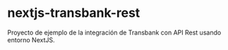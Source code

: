 # nextjs-transbank-rest

Proyecto de ejemplo de la integración de Transbank con API Rest usando entorno NextJS.


